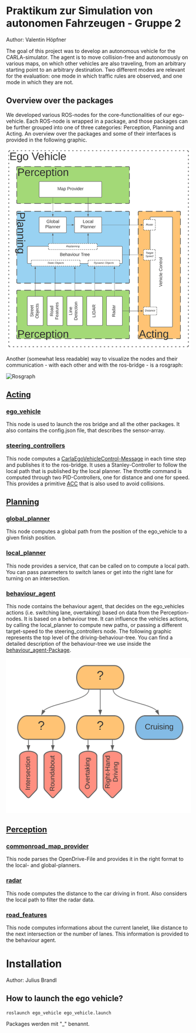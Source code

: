 # Praktikum zur Simulation von autonomen Fahrzeugen - Gruppe 2
Author: Valentin Höpfner

The goal of this project was to develop an autonomous vehicle for the CARLA-simulator. The agent is to move collision-free and autonomously on various maps, on which other vehicles are also traveling, from an arbitrary starting point to an arbitrary destination. Two different modes are relevant for the evaluation: one mode in which traffic rules are observed, and one mode in which they are not. 

## Overview over the packages
We developed various ROS-nodes for the core-functionalities of our ego-vehicle. Each ROS-node is wrapped in a package, and those packages can be further grouped into one of three categories: Perception, Planning and Acting. An overview over the packages and some of their interfaces is provided in the following graphic.

![Overview over the packages](documentation/package_overview.svg)

Another (somewhat less readable) way to visualize the nodes and their communication - with each other and with the ros-bridge - is a rosgraph:

![Rosgraph]()


## [Acting](Acting)

### [ego_vehicle](Acting/ego_vehicle)
This node is used to launch the ros bridge and all the other packages. It also contains the config.json file, that describes the sensor-array.

### [steering_controllers](Acting/steering_controllers)
This node computes a [CarlaEgoVehicleControl-Message](https://github.com/carla-simulator/ros-carla-msgs/blob/master/msg/CarlaEgoVehicleControl.msg) in each time step and publishes it to the ros-bridge. It uses a Stanley-Controller to follow the local path that is published by the local planner. The throttle command is computed through two PID-Controllers, one for distance and one for speed. This provides a primitive [ACC](https://en.wikipedia.org/wiki/Adaptive_cruise_control) that is also used to avoid collisions. 

## [Planning](Planning)

### [global_planner](Planning/global_planner)
This node computes a global path from the position of the ego_vehicle to a given finish position. 

### [local_planner](Planning/local_planner)
This node provides a service, that can be called on to compute a local path. You can pass parameters to switch lanes or get into the right lane for turning on an intersection.

### [behaviour_agent](Planning/behaviour_agent)
This node contains the behaviour agent, that decides on the ego_vehicles actions (i.e. switching lane, overtaking) based on data from the Perception-nodes. It is based on a behaviour tree. It can influence the vehicles actions, by calling the local_planner to compute new paths, or passing a different target-speed to the steering_controllers node. The following graphic represents the top level of the driving-behaviour-tree. You can find a detailed description of the behaviour-tree we use inside the [behaviour_agent-Package](Planning/behaviour_agent).

![BT-big-picture](documentation/behaviour_agent/bt_big_picture.svg)

## [Perception](Perception)

### [commonroad_map_provider](Perception/commonroad_map_provider)
This node parses the OpenDrive-File and provides it in the right format to the local- and global-planners.

### [radar](Perception/radar)
This node computes the distance to the car driving in front. Also considers the local path to filter the radar data. 

### [road_features](Perception/road_features)
This node computes informations about the current lanelet, like distance to the next intersection or the number of lanes. This information is provided to the behaviour agent. 



# Installation
Author: Julius Brandl

## How to launch the ego vehicle?
```shell
roslaunch ego_vehicle ego_vehicle.launch
```
Packages werden mit "_" benannt.